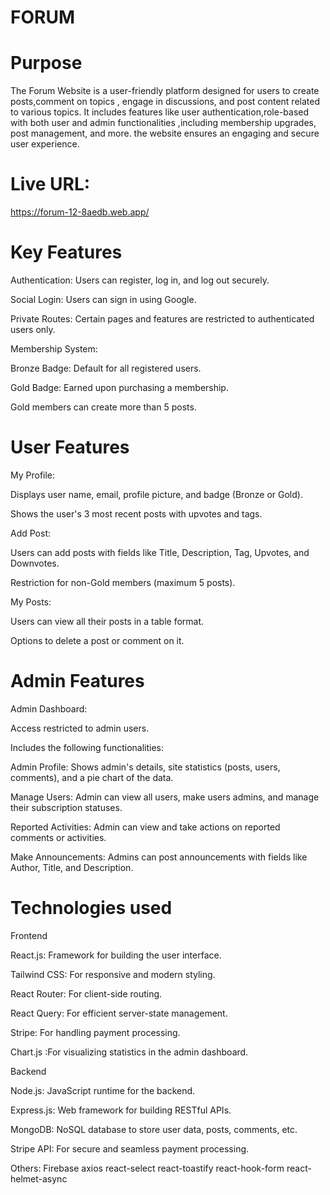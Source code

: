# FORUM

# Purpose
The Forum Website is a user-friendly platform designed for users to create posts,comment on topics , engage in discussions, and post content related to various topics. It includes features like user authentication,role-based with both user and admin functionalities ,including membership upgrades, post management, and more. the website ensures an engaging and secure user experience.

# Live URL:
https://forum-12-8aedb.web.app/


# Key Features

Authentication: Users can register, log in, and log out securely.

Social Login: Users can sign in using Google.

Private Routes: Certain pages and features are restricted to authenticated users only.

Membership System:

Bronze Badge: Default for all registered users.

Gold Badge: Earned upon purchasing a membership.

Gold members can create more than 5 posts.

# User Features

My Profile:

Displays user name, email, profile picture, and badge (Bronze or Gold).

Shows the user's 3 most recent posts with upvotes and tags.

Add Post:

Users can add posts with fields like Title, Description, Tag, Upvotes, and Downvotes.

Restriction for non-Gold members (maximum 5 posts).

My Posts:

Users can view all their posts in a table format.

Options to delete a post or comment on it.

# Admin Features

Admin Dashboard:

Access restricted to admin users.

Includes the following functionalities:

Admin Profile: Shows admin's details, site statistics (posts, users, comments), and a pie chart of the data.

Manage Users: Admin can view all users, make users admins, and manage their subscription statuses.

Reported Activities: Admin can view and take actions on reported comments or activities.

Make Announcements: Admins can post announcements with fields like Author, Title, and Description.

# Technologies used

Frontend

React.js: Framework for building the user interface.

Tailwind CSS: For responsive and modern styling.

React Router: For client-side routing.

React Query: For efficient server-state management.

Stripe: For handling payment processing.

Chart.js :For visualizing statistics in the admin dashboard.

Backend

Node.js: JavaScript runtime for the backend.

Express.js: Web framework for building RESTful APIs.

MongoDB: NoSQL database to store user data, posts, comments, etc.

Stripe API: For secure and seamless payment processing.

Others:
Firebase 
axios 
react-select 
react-toastify
react-hook-form
react-helmet-async
 


